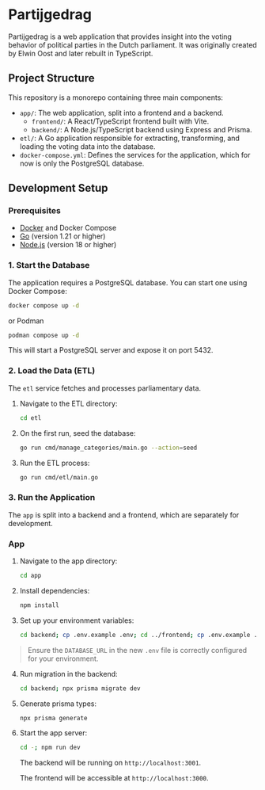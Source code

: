 # Partijgedrag

Partijgedrag is a web application that provides insight into the voting behavior of political parties in the Dutch parliament. It was originally created by Elwin Oost and later rebuilt in TypeScript.

## Project Structure

This repository is a monorepo containing three main components:

- `app/`: The web application, split into a frontend and a backend.
  - `frontend/`: A React/TypeScript frontend built with Vite.
  - `backend/`: A Node.js/TypeScript backend using Express and Prisma.
- `etl/`: A Go application responsible for extracting, transforming, and loading the voting data into the database.
- `docker-compose.yml`: Defines the services for the application, which for now is only the PostgreSQL database.

## Development Setup

### Prerequisites

- [Docker](https://www.docker.com/) and Docker Compose
- [Go](https://go.dev/) (version 1.21 or higher)
- [Node.js](https://nodejs.org/) (version 18 or higher)

### 1. Start the Database

The application requires a PostgreSQL database. You can start one using Docker Compose:

```bash
docker compose up -d
```

or Podman

```bash
podman compose up -d
```

This will start a PostgreSQL server and expose it on port 5432.

### 2. Load the Data (ETL)

The `etl` service fetches and processes parliamentary data.

1.  Navigate to the ETL directory:
    ```bash
    cd etl
    ```
2. On the first run, seed the database:
    ```bash
    go run cmd/manage_categories/main.go --action=seed
    ```
3.  Run the ETL process:
    ```bash
    go run cmd/etl/main.go
    ```

### 3. Run the Application

The `app` is split into a backend and a frontend, which are separately for development.

### App

1.  Navigate to the app directory:
    ```bash
    cd app
    ```
2.  Install dependencies:
    ```bash
    npm install
    ```
3.  Set up your environment variables:
    ```bash
    cd backend; cp .env.example .env; cd ../frontend; cp .env.example .env; cd ..
    ```
    
  > Ensure the `DATABASE_URL` in the new `.env` file is correctly configured for your environment.
   
4.  Run migration in the backend:
    ```bash
    cd backend; npx prisma migrate dev
    ```
5.  Generate prisma types:
    ```bash
    npx prisma generate
    ```
6.  Start the app server:
    ```bash
    cd -; npm run dev
    ```
    The backend will be running on `http://localhost:3001`.
    
    The frontend will be accessible at `http://localhost:3000`.

